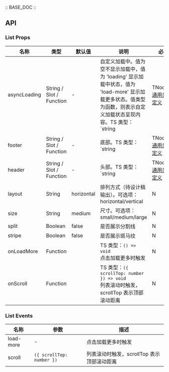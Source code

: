 :: BASE_DOC ::

## API

### List Props

| 名称         | 类型                     | 默认值     | 说明                                                                                                                                                                                                                                                                | 必传 |
| ------------ | ------------------------ | ---------- | ------------------------------------------------------------------------------------------------------------------------------------------------------------------------------------------------------------------------------------------------------------------- | ---- |
| asyncLoading | String / Slot / Function | -          | 自定义加载中。值为空不显示加载中，值为 'loading' 显示加载中状态，值为 'load-more' 显示加载更多状态。值类型为函数，则表示自定义加载状态呈现内容。TS 类型：`string | TNode`。[通用类型定义](https://github.com/Tencent/tdesign-mobile-vue/blob/develop/src/common.ts) | N    |
| footer       | String / Slot / Function | -          | 底部。TS 类型：`string | TNode`。[通用类型定义](https://github.com/Tencent/tdesign-mobile-vue/blob/develop/src/common.ts)                                                                                                                                           | N    |
| header       | String / Slot / Function | -          | 头部。TS 类型：`string | TNode`。[通用类型定义](https://github.com/Tencent/tdesign-mobile-vue/blob/develop/src/common.ts)                                                                                                                                           | N    |
| layout       | String                   | horizontal | 排列方式（待设计稿输出）。可选项：horizontal/vertical                                                                                                                                                                                                               | N    |
| size         | String                   | medium     | 尺寸。可选项：small/medium/large                                                                                                                                                                                                                                    | N    |
| split        | Boolean                  | false      | 是否展示分割线                                                                                                                                                                                                                                                      | N    |
| stripe       | Boolean                  | false      | 是否展示斑马纹                                                                                                                                                                                                                                                      | N    |
| onLoadMore   | Function                 |            | TS 类型：`() => void`<br/>点击加载更多时触发                                                                                                                                                                                                                        | N    |
| onScroll     | Function                 |            | TS 类型：`({ scrollTop: number }) => void`<br/>列表滚动时触发，scrollTop 表示顶部滚动距离                                                                                                                                                                           | N    |

### List Events

| 名称      | 参数                      | 描述                                       |
| --------- | ------------------------- | ------------------------------------------ |
| load-more | -                         | 点击加载更多时触发                         |
| scroll    | `({ scrollTop: number })` | 列表滚动时触发，scrollTop 表示顶部滚动距离 |
